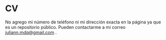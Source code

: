# CV
No agrego mi número de teléfono ni mi dirección exacta en la página ya que es un repositorio público. Pueden contactarme a mi correo juliann.mdq@gmail.com .
